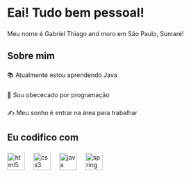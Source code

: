 <h1 align="left">Eai! Tudo bem pessoal!</h1>

###

<p align="left">Meu nome é Gabriel Thiago and  moro em São Paulo, Sumaré!</p>

###

<h2 align="left">Sobre mim</h2>

###

<p align="left">📚 Atualmente estou aprendendo Java</p>

###

<p align="left">🎯 Sou obececado por programação</p>

###

<p align="left">✍️ Meu sonho é entrar na área para trabalhar</p>

###

<h2 align="left">Eu codifico com</h2>

###

<div align="left">
  <img src="https://cdn.jsdelivr.net/gh/devicons/devicon/icons/html5/html5-original.svg" height="40" alt="html5 logo"  />
  <img width="12" />
  <img src="https://cdn.jsdelivr.net/gh/devicons/devicon/icons/css3/css3-original.svg" height="40" alt="css3 logo"  />
  <img width="12" />
  <img src="https://cdn.jsdelivr.net/gh/devicons/devicon/icons/java/java-original.svg" height="40" alt="java logo"  />
  <img width="12" />
  <img src="https://cdn.jsdelivr.net/gh/devicons/devicon/icons/spring/spring-original.svg" height="40" alt="spring logo"  />
</div>

###
